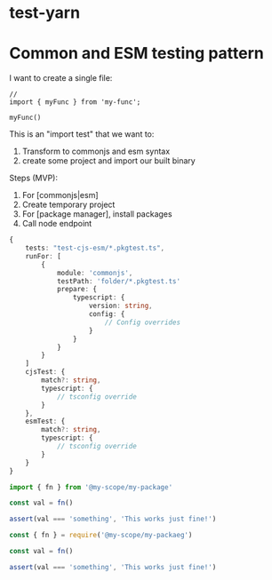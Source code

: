 # test-yarn


# Common and ESM testing pattern

I want to create a single file:

```
// 
import { myFunc } from 'my-func';

myFunc()
```

This is an "import test" that we want to:

1. Transform to commonjs and esm syntax
2. create some project and import our built binary

Steps (MVP):

1. For [commonjs|esm]
2. Create temporary project
3. For [package manager], install packages
4. Call node endpoint

```typescript
{
    tests: "test-cjs-esm/*.pkgtest.ts",
    runFor: [
        {
            module: 'commonjs',
            testPath: 'folder/*.pkgtest.ts'
            prepare: {
                typescript: {
                    version: string,
                    config: {
                        // Config overrides
                    }
                }
            }
        }
    ]
    cjsTest: {
        match?: string,
        typescript: {
            // tsconfig override
        }
    },
    esmTest: {
        match?: string,
        typescript: {
            // tsconfig override
        }
    }
}
```

```typescript
import { fn } from '@my-scope/my-package'

const val = fn()

assert(val === 'something', 'This works just fine!')
```

```javascript
const { fn } = require('@my-scope/my-packaeg')

const val = fn()

assert(val === 'something', 'This works just fine!')

```



